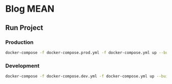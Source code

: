 # Blog MEAN

## Run Project

### Production

~~~bash
docker-compose -f docker-compose.prod.yml -f docker-compose.yml up --build
~~~

### Development

~~~bash
docker-compose -f docker-compose.dev.yml -f docker-compose.yml up --build
~~~
